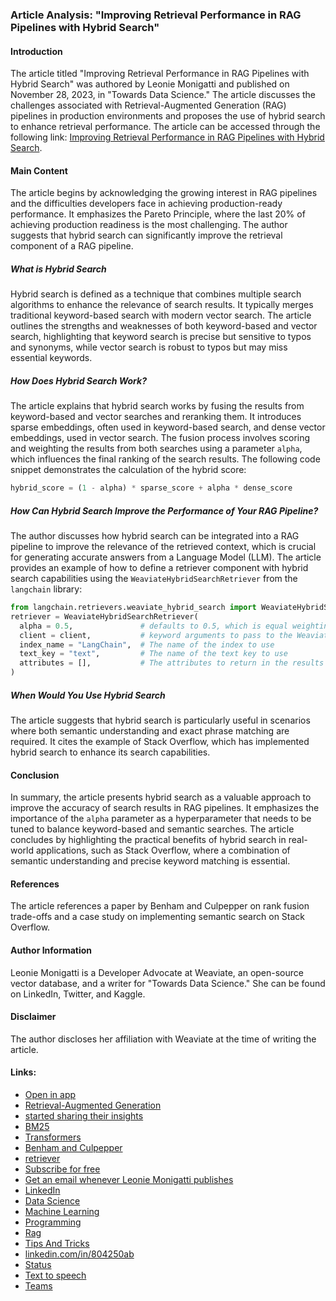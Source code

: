 ### Article Analysis: "Improving Retrieval Performance in RAG Pipelines with Hybrid Search"
#### Introduction
The article titled "Improving Retrieval Performance in RAG Pipelines with Hybrid Search" was authored by Leonie Monigatti and published on November 28, 2023, in "Towards Data Science." The article discusses the challenges associated with Retrieval-Augmented Generation (RAG) pipelines in production environments and proposes the use of hybrid search to enhance retrieval performance. The article can be accessed through the following link: [Improving Retrieval Performance in RAG Pipelines with Hybrid Search](https://towardsdatascience.com/improving-retrieval-performance-in-rag-pipelines-with-hybrid-search-c75203c2f2f5).
#### Main Content
The article begins by acknowledging the growing interest in RAG pipelines and the difficulties developers face in achieving production-ready performance. It emphasizes the Pareto Principle, where the last 20% of achieving production readiness is the most challenging. The author suggests that hybrid search can significantly improve the retrieval component of a RAG pipeline.
##### What is Hybrid Search
Hybrid search is defined as a technique that combines multiple search algorithms to enhance the relevance of search results. It typically merges traditional keyword-based search with modern vector search. The article outlines the strengths and weaknesses of both keyword-based and vector search, highlighting that keyword search is precise but sensitive to typos and synonyms, while vector search is robust to typos but may miss essential keywords.
##### How Does Hybrid Search Work?
The article explains that hybrid search works by fusing the results from keyword-based and vector searches and reranking them. It introduces sparse embeddings, often used in keyword-based search, and dense vector embeddings, used in vector search. The fusion process involves scoring and weighting the results from both searches using a parameter `alpha`, which influences the final ranking of the search results.
The following code snippet demonstrates the calculation of the hybrid score:
```python
hybrid_score = (1 - alpha) * sparse_score + alpha * dense_score
```
##### How Can Hybrid Search Improve the Performance of Your RAG Pipeline?
The author discusses how hybrid search can be integrated into a RAG pipeline to improve the relevance of the retrieved context, which is crucial for generating accurate answers from a Language Model (LLM). The article provides an example of how to define a retriever component with hybrid search capabilities using the `WeaviateHybridSearchRetriever` from the `langchain` library:
```python
from langchain.retrievers.weaviate_hybrid_search import WeaviateHybridSearchRetriever
retriever = WeaviateHybridSearchRetriever(
  alpha = 0.5,               # defaults to 0.5, which is equal weighting between keyword and semantic search
  client = client,           # keyword arguments to pass to the Weaviate client
  index_name = "LangChain",  # The name of the index to use
  text_key = "text",         # The name of the text key to use
  attributes = [],           # The attributes to return in the results
)
```
##### When Would You Use Hybrid Search
The article suggests that hybrid search is particularly useful in scenarios where both semantic understanding and exact phrase matching are required. It cites the example of Stack Overflow, which has implemented hybrid search to enhance its search capabilities.
#### Conclusion
In summary, the article presents hybrid search as a valuable approach to improve the accuracy of search results in RAG pipelines. It emphasizes the importance of the `alpha` parameter as a hyperparameter that needs to be tuned to balance keyword-based and semantic searches. The article concludes by highlighting the practical benefits of hybrid search in real-world applications, such as Stack Overflow, where a combination of semantic understanding and precise keyword matching is essential.
#### References
The article references a paper by Benham and Culpepper on rank fusion trade-offs and a case study on implementing semantic search on Stack Overflow.
#### Author Information
Leonie Monigatti is a Developer Advocate at Weaviate, an open-source vector database, and a writer for "Towards Data Science." She can be found on LinkedIn, Twitter, and Kaggle.
#### Disclaimer
The author discloses her affiliation with Weaviate at the time of writing the article.
#### Links:
  - [Open in app](https://rsci.app.link/?%24canonical_url=https%3A%2F%2Fmedium.com%2Fp%2Fc75203c2f2f5&%7Efeature=LoOpenInAppButton&%7Echannel=ShowPostUnderCollection&source=---two_column_layout_nav----------------------------------)
  - [Retrieval-Augmented Generation](https://medium.com/p/4e9bd5f6a4f2)
  - [started sharing their insights](https://medium.com/towards-data-science/the-untold-side-of-rag-addressing-its-challenges-in-domain-specific-searches-808956e3ecc8)
  - [BM25](https://en.wikipedia.org/wiki/Okapi_BM25)
  - [Transformers](https://huggingface.co/docs/transformers/index)
  - [Benham and Culpepper](https://rodgerbenham.github.io/bc17-adcs.pdf)
  - [retriever](https://python.langchain.com/docs/integrations/retrievers)
  - [Subscribe for free](https://medium.com/subscribe/@iamleonie)
  - [Get an email whenever Leonie Monigatti publishes](https://medium.com/@iamleonie/subscribe?source=post_page-----c75203c2f2f5--------------------------------)
  - [LinkedIn](https://www.linkedin.com/in/804250ab/)
  - [Data Science](https://medium.com/tag/data-science?source=post_page-----c75203c2f2f5---------------data_science-----------------)
  - [Machine Learning](https://medium.com/tag/machine-learning?source=post_page-----c75203c2f2f5---------------machine_learning-----------------)
  - [Programming](https://medium.com/tag/programming?source=post_page-----c75203c2f2f5---------------programming-----------------)
  - [Rag](https://medium.com/tag/rag?source=post_page-----c75203c2f2f5---------------rag-----------------)
  - [Tips And Tricks](https://medium.com/tag/tips-and-tricks?source=post_page-----c75203c2f2f5---------------tips_and_tricks-----------------)
  - [linkedin.com/in/804250ab](http://linkedin.com/in/804250ab)
  - [Status](https://medium.statuspage.io/?source=post_page-----c75203c2f2f5--------------------------------)
  - [Text to speech](https://speechify.com/medium?source=post_page-----c75203c2f2f5--------------------------------)
  - [Teams](https://medium.com/business?source=post_page-----c75203c2f2f5--------------------------------)
